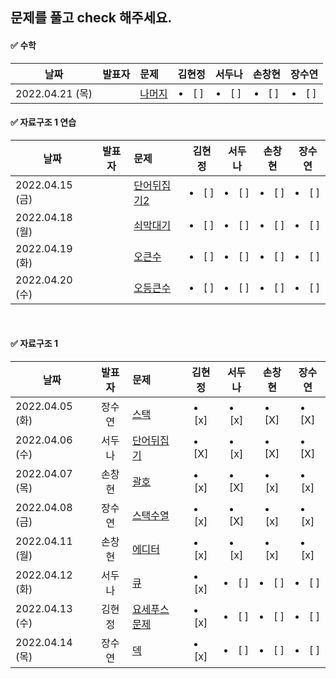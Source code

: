 ## 문제를 풀고 check 해주세요.

 
 #### ✅ 수학
 
  |날짜|발표자|문제|김현정|서두나|손창현|장수연|
|----|:-------------------:|:-----|:----:|:----:|:----:|:----:|
|2022.04.21 (목)||[나머지](https://www.acmicpc.net/problem/10430)|  <li> [ ] </li> |<li> [ ] </li> |<li> [ ] </li>| <li> [ ] </li> |

 
 #### ✅ 자료구조 1 연습
 
 |날짜|발표자|문제|김현정|서두나|손창현|장수연|
|----|:-------------------:|:-----|:----:|:----:|:----:|:----:|
|2022.04.15 (금)||[단어뒤집기2](https://www.acmicpc.net/problem/17413)|  <li> [ ] </li> |<li> [ ] </li> |<li> [ ] </li>| <li> [ ] </li> |
|2022.04.18 (월)||[쇠막대기](https://www.acmicpc.net/problem/10799)|  <li> [ ] </li> |<li> [ ] </li> |<li> [ ] </li>| <li> [ ] </li> |
|2022.04.19 (화)||[오큰수](https://www.acmicpc.net/problem/17298)| <li> [ ] </li>| <li> [ ] </li> |<li> [ ] </li>| <li> [ ] </li> |
|2022.04.20 (수)||[오등큰수](https://www.acmicpc.net/problem/17299)| <li> [ ] </li>| <li> [ ] </li> |<li> [ ] </li>| <li> [ ] </li> |
 
 <br/>
 
 #### ✅ 자료구조 1 
  
|날짜|발표자|문제|김현정|서두나|손창현|      장수연       |
|----|:-------------------:|:-----|:----:|:----:|:----:|:--------------:|  
| 2022.04.05 (화)| 장수연| [스택](https://www.acmicpc.net/problem/10828) | <li> [x] </li>| <li> [x] </li> |<li> [X] </li>| <li> [X] </li> |
| 2022.04.06 (수) | 서두나 | [단어뒤집기](https://www.acmicpc.net/problem/9093)|<li> [X] </li>| <li> [x] </li> |<li> [X] </li>| <li> [X] </li> |
| 2022.04.07 (목)|손창현|[괄호](https://www.acmicpc.net/problem/9012)  | <li> [x] </li> |<li> [X] </li> |<li> [x] </li>| <li> [x] </li> |
| 2022.04.08 (금)| 장수연 |[스택수열](https://www.acmicpc.net/problem/1874) | <li> [x] </li> |<li> [X] </li> |<li> [x] </li>| <li> [x] </li> |
| 2022.04.11 (월)| 손창현 |[에디터](https://www.acmicpc.net/problem/1406)  |<li> [x] </li> |<li> [x] </li> |<li> [x] </li>| <li> [x] </li> |
| 2022.04.12 (화) | 서두나 |[큐](https://www.acmicpc.net/problem/10845)  | <li> [x] </li> |<li> [ ] </li> |<li> [ ] </li>| <li> [ ] </li> |
| 2022.04.13 (수)| 김현정 |[요세푸스문제](https://www.acmicpc.net/problem/1158)|  <li> [x] </li> |<li> [ ] </li> |<li> [ ] </li>| <li> [ ] </li> |
| 2022.04.14 (목) | 장수연 |[덱](https://www.acmicpc.net/problem/10866)   |  <li> [x] </li> |<li> [ ] </li> |<li> [ ] </li>| <li> [ ] </li> |




 
